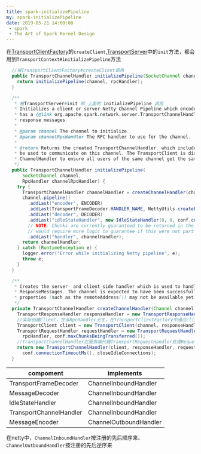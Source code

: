 ```yaml
---
title: spark-initializePipeline
my: spark-initializePipeline
date: 2019-05-21 14:00:08
 - spark
 - The Art of Spark Kernel Design
---
```

在[TransportClientFactory](../../21/spark-TransportClientFactory)的`createClient`,[TransportServer](../../21/spark-TransportServer)中的`init`方法，都会用到`TransportContext#initializePipeline`方法

```java
  //被TransportClientFactory#createClient调用
  public TransportChannelHandler initializePipeline(SocketChannel channel) {
    return initializePipeline(channel, rpcHandler);
  }

  /**
   * 被TransportServer#init 和 上面的 initializePipeline 调用
   * Initializes a client or server Netty Channel Pipeline which encodes/decodes messages and
   * has a {@link org.apache.spark.network.server.TransportChannelHandler} to handle request or
   * response messages.
   *
   * @param channel The channel to initialize.
   * @param channelRpcHandler The RPC handler to use for the channel.
   *
   * @return Returns the created TransportChannelHandler, which includes a TransportClient that can
   * be used to communicate on this channel. The TransportClient is directly associated with a
   * ChannelHandler to ensure all users of the same channel get the same TransportClient object.
   */
  public TransportChannelHandler initializePipeline(
      SocketChannel channel,
      RpcHandler channelRpcHandler) {
    try {
      TransportChannelHandler channelHandler = createChannelHandler(channel, channelRpcHandler);
      channel.pipeline()
        .addLast("encoder", ENCODER)
        .addLast(TransportFrameDecoder.HANDLER_NAME, NettyUtils.createFrameDecoder())
        .addLast("decoder", DECODER)
        .addLast("idleStateHandler", new IdleStateHandler(0, 0, conf.connectionTimeoutMs() / 1000))
        // NOTE: Chunks are currently guaranteed to be returned in the order of request, but this
        // would require more logic to guarantee if this were not part of the same event loop.
        .addLast("handler", channelHandler);
      return channelHandler;
    } catch (RuntimeException e) {
      logger.error("Error while initializing Netty pipeline", e);
      throw e;
    }
  }

  /**
   * Creates the server- and client-side handler which is used to handle both RequestMessages and
   * ResponseMessages. The channel is expected to have been successfully created, though certain
   * properties (such as the remoteAddress()) may not be available yet.
   */
  private TransportChannelHandler createChannelHandler(Channel channel, RpcHandler rpcHandler) {
    TransportResponseHandler responseHandler = new TransportResponseHandler(channel);
    //实际创建client，在与RpcHandler无关，在TransportClientFactory中通过clientRef.set(clientHandler.getClient())设置
    TransportClient client = new TransportClient(channel, responseHandler);
    TransportRequestHandler requestHandler = new TransportRequestHandler(channel, client,
      rpcHandler, conf.maxChunksBeingTransferred());
    //TransportChannelHandler在服务端代理TransportRequestHandler处理RequestMessages，在客户端代理TransportResponseHandler处理ResponseMessages
    return new TransportChannelHandler(client, responseHandler, requestHandler,
      conf.connectionTimeoutMs(), closeIdleConnections);
  }
```

compoment | implements 
--- | --
TransportFrameDecoder | ChannelInboundHandler
MessageDecoder | ChannelInboundHandler
IdleStateHandler | ChannelInboundHandler
TransportChannelHandler | ChannelInboundHandler
MessageEncoder |  ChannelOutboundHandler

在netty中，`ChannelInboundHandler`按注册的先后顺序来、`ChannelOutboundHandler`按注册的先后逆序来


